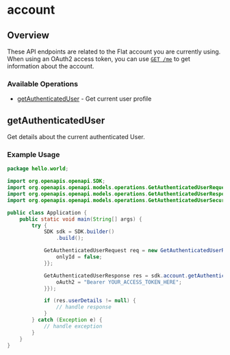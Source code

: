 # account

## Overview

These API endpoints are related to the Flat account you are currently using. When using an OAuth2 access token, you can use [`GET /me`](#operation/getAuthenticatedUser) to get information about the account.


### Available Operations

* [getAuthenticatedUser](#getauthenticateduser) - Get current user profile

## getAuthenticatedUser

Get details about the current authenticated User.


### Example Usage

```java
package hello.world;

import org.openapis.openapi.SDK;
import org.openapis.openapi.models.operations.GetAuthenticatedUserRequest;
import org.openapis.openapi.models.operations.GetAuthenticatedUserResponse;
import org.openapis.openapi.models.operations.GetAuthenticatedUserSecurity;

public class Application {
    public static void main(String[] args) {
        try {
            SDK sdk = SDK.builder()
                .build();

            GetAuthenticatedUserRequest req = new GetAuthenticatedUserRequest() {{
                onlyId = false;
            }};            

            GetAuthenticatedUserResponse res = sdk.account.getAuthenticatedUser(req, new GetAuthenticatedUserSecurity("provident") {{
                oAuth2 = "Bearer YOUR_ACCESS_TOKEN_HERE";
            }});

            if (res.userDetails != null) {
                // handle response
            }
        } catch (Exception e) {
            // handle exception
        }
    }
}
```
